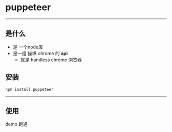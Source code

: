 # puppeteer
---
## 是什么
* 是 一个node库
* 是一组 操纵 chrome 的 **api**
  * 就是 handless chrome 浏览器

## 安装
```
npm install puppeteer
```

---
## 使用
demo 跑通